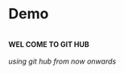 # Demo
<html>
  <body bg="pink"> <br>
<b> WEL COME TO GIT HUB </b> <br><br>
    <i> using git hub from now onwards </i>
  </body>
</html>
